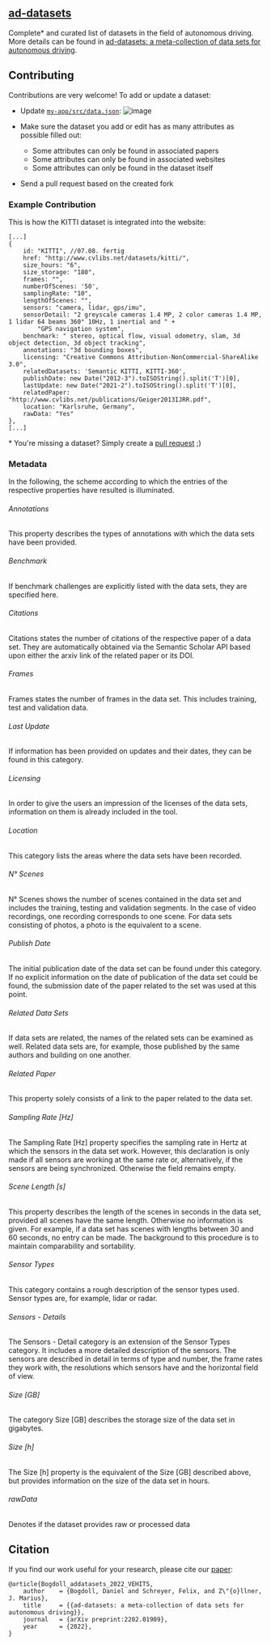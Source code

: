 ## [ad-datasets](https://ad-datasets.com)

Complete* and curated list of datasets in the field of autonomous driving. More details can be found in [ad-datasets: a meta-collection of data sets for autonomous driving](https://arxiv.org/abs/2202.01909).

## Contributing

Contributions are very welcome! To add or update a dataset:

- Update [`my-app/src/data.json`](https://github.com/daniel-bogdoll/ad-datasets/blob/main/my-app/src/data.json):
![image](https://user-images.githubusercontent.com/19552411/135491523-0a9299b2-4e71-45fa-9808-f9b13b0fb7fd.png)

- Make sure the dataset you add or edit has as many attributes as possible filled out:
    + Some attributes can only be found in associated papers
    + Some attributes can only be found in associated websites
    + Some attributes can only be found in the dataset itself
- Send a pull request based on the created fork

### Example Contribution
This is how the KITTI dataset is integrated into the website:
```
[...]
{
    id: "KITTI", //07.08. fertig
    href: "http://www.cvlibs.net/datasets/kitti/",
    size_hours: "6",
    size_storage: "180",
    frames: "",
    numberOfScenes: '50',
    samplingRate: "10",
    lengthOfScenes: "",
    sensors: "camera, lidar, gps/imu",
    sensorDetail: "2 greyscale cameras 1.4 MP, 2 color cameras 1.4 MP, 1 lidar 64 beams 360° 10Hz, 1 inertial and " +
        "GPS navigation system",
    benchmark: " stereo, optical flow, visual odometry, slam, 3d object detection, 3d object tracking",
    annotations: "3d bounding boxes",
    licensing: "Creative Commons Attribution-NonCommercial-ShareAlike 3.0",
    relatedDatasets: 'Semantic KITTI, KITTI-360',
    publishDate: new Date("2012-3").toISOString().split('T')[0],
    lastUpdate: new Date("2021-2").toISOString().split('T')[0],
    relatedPaper: "http://www.cvlibs.net/publications/Geiger2013IJRR.pdf",
    location: "Karlsruhe, Germany",
    rawData: "Yes"
},
[...]
```
\* You're missing a dataset? Simply create a [pull request](https://github.com/daniel-bogdoll/ad-datasets/blob/main/my-app/src/data.js) ;)


### Metadata

In the following, the scheme according to which the entries of the respective properties have resulted is illuminated. 

###### Annotations
This property describes the types
of annotations with which the data sets have been
provided.
###### Benchmark
If benchmark challenges are explicitly
listed with the data sets, they are specified here.
###### Citations
Citations states the number of citations of the respective paper of a data set.
They are automatically obtained via the Semantic Scholar API based upon either the arxiv link of the related paper or its DOI.
###### Frames
Frames states the number of frames in the
data set. This includes training, test and validation
data.
###### Last Update
If information has been provided on
updates and their dates, they can be found in this
category.
###### Licensing
In order to give the users an impression
of the licenses of the data sets, information on them
is already included in the tool.
###### Location 
This category lists the areas where the data
sets have been recorded.
###### N° Scenes
N° Scenes shows the number of scenes
contained in the data set and includes the training,
testing and validation segments. In the case of video
recordings, one recording corresponds to one scene.
For data sets consisting of photos, a photo is the
equivalent to a scene.
###### Publish Date
The initial publication date of the data
set can be found under this category. If no explicit
information on the date of publication of the data
set could be found, the submission date of the paper
related to the set was used at this point.
###### Related Data Sets
If data sets are related, the names
of the related sets can be examined as well. Related
data sets are, for example, those published by the
same authors and building on one another.
###### Related Paper
This property solely consists of a
link to the paper related to the data set.
###### Sampling Rate [Hz] 
The Sampling Rate [Hz] property specifies the sampling rate in Hertz at which
the sensors in the data set work. However, this
declaration is only made if all sensors are working at
the same rate or, alternatively, if the sensors are being
synchronized. Otherwise the field remains empty.
###### Scene Length [s]
This property describes the length
of the scenes in seconds in the data set, provided
all scenes have the same length. Otherwise no
information is given. For example, if a data set has
scenes with lengths between 30 and 60 seconds, no
entry can be made. The background to this procedure
is to maintain comparability and sortability.
###### Sensor Types 
This category contains a rough
description of the sensor types used. Sensor types
are, for example, lidar or radar.
###### Sensors - Details
The Sensors - Detail category is an
extension of the Sensor Types category. It includes a
more detailed description of the sensors. The sensors
are described in detail in terms of type and number,
the frame rates they work with, the resolutions which
sensors have and the horizontal field of view.
###### Size [GB]
The category Size [GB] describes the
storage size of the data set in gigabytes.
###### Size [h]
The Size [h] property is the equivalent of the
Size [GB] described above, but provides information
on the size of the data set in hours.
###### rawData
Denotes if the dataset provides raw or processed data

## Citation
If you find our work useful for your research, please cite our [paper](https://arxiv.org/abs/2202.01909):
```
@article{Bogdoll_addatasets_2022_VEHITS,
    author    = {Bogdoll, Daniel and Schreyer, Felix, and Z\"{o}llner, J. Marius},
    title     = {{ad-datasets: a meta-collection of data sets for autonomous driving}},
    journal   = {arXiv preprint:2202.01909},
    year      = {2022},
}
```
